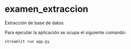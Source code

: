 # examen_extraccion
Extracción de base de datos

Para ejecutar la aplicación se ocupa el siguiente comando:

```
streamlit run app.py
```
